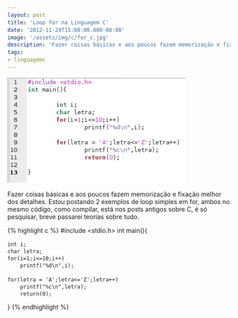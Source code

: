 ```yaml
---
layout: post
title: 'Loop for na Linguagem C'
date: '2012-11-24T15:08:00.000-08:00'
image: '/assets/img/c/for_c.jpg'
description: 'Fazer coisas básicas e aos poucos fazem memorização e fixação melhor dos detalhes.'
tags:
- linguagemc
---
```


![Loop for na Linguagem C](/assets/img/c/for_c.jpg "Loop for na Linguagem C")

Fazer coisas básicas e aos poucos fazem memorização e fixação melhor dos detalhes. Estou postando 2 exemplos de loop simples em for, ambos no mesmo código, como compilar, está nos posts antigos sobre C, é só pesquisar, breve passarei teorias sobre tudo.

{% highlight c %}
#include <stdio.h>
int main(){

    int i;
    char letra;
    for(i=1;i<=10;i++)
        printf("%d\n",i);
   
    for(letra = 'A';letra<='Z';letra++)
        printf("%c\n",letra);
        return(0);

}
{% endhighlight %}

<script async src="https://pagead2.googlesyndication.com/pagead/js/adsbygoogle.js"></script>

<!-- Informat -->
<ins class="adsbygoogle"
 style="display:block"
 data-ad-client="ca-pub-2838251107855362"
 data-ad-slot="2327980059"
 data-ad-format="auto"
 data-full-width-responsive="true"></ins>

<script>
(adsbygoogle = window.adsbygoogle || []).push({});
</script>



